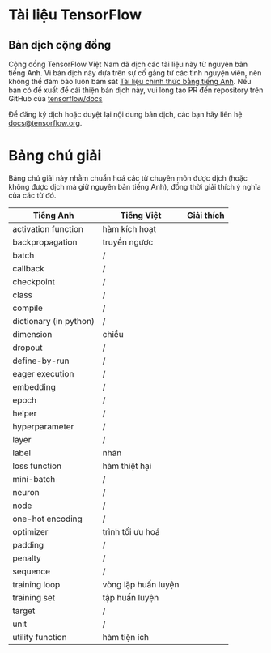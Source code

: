 # Tài liệu TensorFlow

## Bản dịch cộng đồng

Cộng đồng TensorFlow Việt Nam đã dịch các tài liệu này từ nguyên bản tiếng Anh.
Vì bản dịch này dựa trên sự cố gắng từ các tình nguyện viên,
nên không thể đám bảo luôn bám sát
[Tài liệu chính thức bằng tiếng Anh](https://www.tensorflow.org/?hl=vi).
Nếu bạn có đề xuất để cải thiện bản dịch này, vui lòng tạo PR đến repository trên GitHub của
[tensorflow/docs](https://github.com/tensorflow/docs)

Để đăng ký dịch hoặc duyệt lại nội dung bản dịch, các bạn hãy liên hệ 
[docs@tensorflow.org](https://groups.google.com/a/tensorflow.org/forum/#!forum/docs).

# Bảng chú giải

Bảng chú giải này nhằm chuẩn hoá các từ chuyên môn được dịch (hoặc không được dịch mà giữ nguyên bản tiếng Anh), đồng thời giải thích ý nghĩa của các từ đó.

| Tiếng Anh | Tiếng Việt | Giải thích |
| - | - | - |
| activation function | hàm kích hoạt |  |
| backpropagation | truyền ngược |  |
| batch | / |  |
| callback | / |  |
| checkpoint | / |  |
| class | / |  |
| compile | / |  |
| dictionary (in python) | / |  |
| dimension | chiều |  |
| dropout | / |  |
| define-by-run | / |  |
| eager execution | / |  |
| embedding | / |  |
| epoch | / |  |
| helper | / |  |
| hyperparameter | / |  |
| layer | / |  |
| label | nhãn |  |
| loss function | hàm thiệt hại |  |
| mini-batch | / |  |
| neuron | / |  |
| node | / |  |
| one-hot encoding | / |  |
| optimizer | trình tối ưu hoá |  |
| padding | / |  |
| penalty | / |  |
| sequence | / |  |
| training loop | vòng lặp huấn luyện |  |
| training set | tập huấn luyện |  |
| target | / |  |
| unit | / |  |
| utility function | hàm tiện ích |  |
